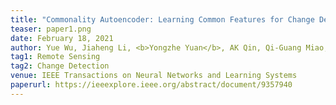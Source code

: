 ```yaml
---
title: "Commonality Autoencoder: Learning Common Features for Change Detection from Heterogeneous Images" 
teaser: paper1.png
date: February 18, 2021
author: Yue Wu, Jiaheng Li, <b>Yongzhe Yuan</b>, AK Qin, Qi-Guang Miao, Mao-Guo Gong
tag1: Remote Sensing
tag2: Change Detection
venue: IEEE Transactions on Neural Networks and Learning Systems
paperurl: https://ieeexplore.ieee.org/abstract/document/9357940
---
```

